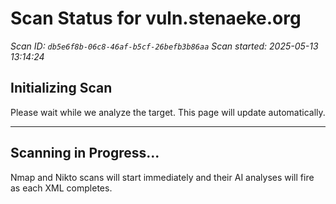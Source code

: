 # Scan Status for vuln.stenaeke.org

*Scan ID: `db5e6f8b-06c8-46af-b5cf-26befb3b86aa`*
*Scan started: 2025-05-13 13:14:24*

## Initializing Scan

Please wait while we analyze the target. This page will update automatically.

---

## Scanning in Progress...

Nmap and Nikto scans will start immediately and their AI analyses will fire as each XML completes.

